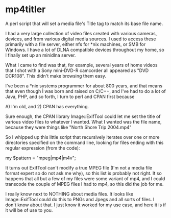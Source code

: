 # mp4titler
A perl script that will set a media file's Title tag to match its base file name.

I had a very large collection of video files created with various cameras, devices, and
from various digital media sources. I used to access these primarily with a file server,
either nfs for *nix machines, or SMB for Windows. I have a lot of DLNA compatible 
devices throughout my home, so I finally set up an minidlna server.

What I came to find was that, for example, several years of home videos that I
shot with a Sony mini-DVD-R camcorder all appeared as "DVD DCR108". This didn't 
make browsing them easy.

I've been a *nix systems programmer for about 800 years, and that means that
even though I was born and raised on C/C++, and I've had to do a lot of Java, PHP,
and so forth, I turn to perl and CPAN first because

A) I'm old, and
2) CPAN has everything.

Sure enough, the CPAN library Image::ExifTool could let me set the title of various video
files to whatever I wanted. What I wanted was the file name, because they were things like
"North Shore Trip 2004.mp4"

So I whipped up this little script that recursively iterates over one or more
directories specified on the command line, looking for files ending with this
regular expression (from the code):

my $pattern = "mpeg|mp4|m4v";

It turns out ExifTool can't modify a true MPEG file (I'm not a media file format expert
so do not ask me why), so this list is probably not right. It so happens that all
but a few of my files were some variant of mp4, and I could transcode the couple of
MPEG files I had to mp4, so this did the job for me.

I really know next to NOTHING about media files. It looks like Image::ExifTool could do this
to PNGs and Jpegs and all sorts of files. I don't know about that. I just know it worked
for my use case, and here it is if it will be of use to you.


